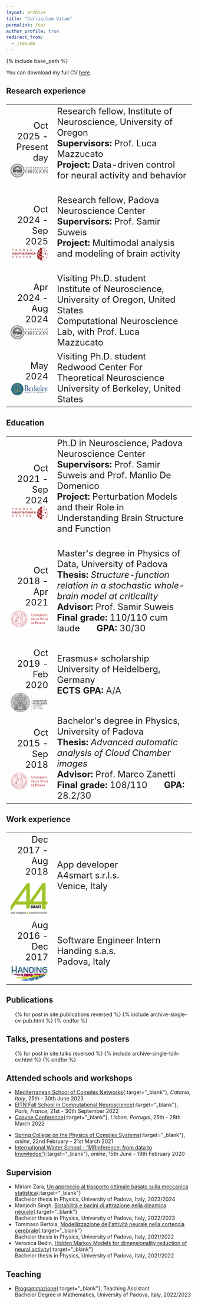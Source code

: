 ```yaml
---
layout: archive
title: "Curriculum Vitae"
permalink: /cv/
author_profile: true
redirect_from:
  - /resume
---
```


{% include base_path %}

You can download my full CV [here](/files/CV.pdf).

## Research experience
<font size="5">
<table>
  <tr>
    <td width="25%"><div align="right">Oct 2025 - Present day<br>
    <img src='/images/university-of-Oregon-logo.png' style="padding-top:2px; display: block; margin-right:0px;" width="200"></div>
    </td>
    <td width="75%">Research fellow, Institute of Neuroscience, University of Oregon<br>
      <b>Supervisors:</b> Prof. Luca Mazzucato<br>
      <b>Project:</b> Data-driven control for neural activity and behavior<br><br>
   </td>
  </tr>

  <tr>
    <td width="25%"><div align="right">Oct 2024 - Sep 2025<br>
	  <img src='/images/pnc_name.png' style="padding-top:2px;display: block;margin-right:0px;" width="200"></div>
    </td>
    <td width="75%">Research fellow, Padova Neuroscience Center<br>
	     <b>Supervisors:</b> Prof. Samir Suweis<br>
       <b>Project:</b> Multimodal analysis and modeling of brain activity<br><br>
   </td>
  </tr>

  <tr>
    <td width="25%"><div align="right">Apr 2024 - Aug 2024<br>
    <img src='/images/university-of-Oregon-logo.png' style="padding-top:2px; display: block; margin-right:0px;" width="200"></div>
    </td>
    <td width="75%">Visiting Ph.D. student<br>
       Institute of Neuroscience, University of Oregon, United States<br>
       Computational Neuroscience Lab, with Prof. Luca Mazzucato<br>
   </td>
  </tr>

  <tr>
    <td width="25%"><div align="right">May 2024<br>
    <img src='/images/berkeley_logo.png' style="padding-top:2px; display: block; margin-right:0px;" width="200"></div>
    </td>
    <td width="75%">Visiting Ph.D. student<br>
       Redwood Center For Theoretical Neuroscience<br>
       University of Berkeley, United States<br>
   </td>
  </tr>

</table>
</font>

## Education
<font size="5">
<table>
  <tr>
    <td width="25%"><div align="right">Oct 2021 - Sep 2024<br>
	  <img src='/images/pnc_name.png' style="padding-top:2px;display: block;margin-right:0px;" width="200"></div>
    </td>
    <td width="75%">Ph.D in Neuroscience, Padova Neuroscience Center<br>
	     <b>Supervisors:</b> Prof. Samir Suweis and Prof. Manlio De Domenico<br>
       <b>Project:</b> Perturbation Models and their Role in Understanding Brain Structure and Function<br><br>
   </td>
  </tr>

  <tr>
    <td width="25%"><div align="right">Oct 2018 - Apr 2021<br>
		<img src="/images/unipd-universita-di-padova.png" style="padding-top: 7px;display: block;margin-right:0px;" width="180"></div></td>
		<td width="75%">Master's degree in Physics of Data, University of Padova<br>
      <b>Thesis:</b> <i>Structure-function relation in a stochastic whole-brain model at criticality</i><br>
	 		<b>Advisor:</b> Prof. Samir Suweis<br>
      <b>Final grade:</b> 110/110 cum laude &nbsp; &nbsp; &nbsp;
      <b>GPA:</b> 30/30<br><br>
    </td>
  </tr>

  <tr>
    <td width="25%"><div align="right">Oct 2019 - Feb 2020<br>
		<img src="/images/heidelberg_long.png" style="padding-top: 7px;display: block;margin-right:0px;" width="165"></div></td>
		<td width="75%">Erasmus+ scholarship<br>
      University of Heidelberg, Germany<br>
      <b>ECTS GPA:</b> A/A<br><br>
    </td>
  </tr>

  <tr>
    <td width="25%"><div align="right">Oct 2015 - Sep 2018<br>
			<img src="/images/unipd-universita-di-padova.png" style="padding-top: 7px;display: block;margin-right:0px;" width="180"></div></td>
		<td width="75%">Bachelor's degree in Physics, University of Padova<br>
      <b>Thesis:</b> <i>Advanced automatic analysis of Cloud Chamber images</i><br>
	 		<b>Advisor:</b> Prof. Marco Zanetti<br>
      <b>Final grade:</b> 108/110 &nbsp; &nbsp; &nbsp;
      <b>GPA:</b> 28.2/30<br>
    </td>
  </tr>
</table>
</font>

## Work experience
<font size="5">
<table>
  <tr>
    <td width="25%"><div align="right">Dec 2017 - Aug 2018 <br>
    <img src='/images/a4smart.png' style="padding-top:7px; display: block; margin-right:20px;" width="100"></div>
    </td>
    <td width="75%">App developer<br>
       A4smart s.r.l.s.<br>
       Venice, Italy<br>
   </td>
  </tr>

  <tr>
    <td width="25%"><div align="right">Aug 2016 - Dec 2017<br>
    <img src='/images/handing.png' style="padding-top:7px; display: block; margin-right:20px;" width="140"></div>
    </td>
    <td width="75%">Software Engineer Intern<br>
       Handing s.a.s.<br>
       Padova, Italy<br>
   </td>
  </tr>

</table>
</font>


## Publications
  <ul>{% for post in site.publications reversed %}
    {% include archive-single-cv-pub.html %}
  {% endfor %}</ul>

<!-- >
## Organized conferences
* [Robustness, Adaptability and Critical Transitions in Living Systems Satellite](https://liphlab.github.io/REACT2021){:target="_blank"}, *Conference on Complex Systems 2021, Lyon, France*, 27th October 2021
-->

## Talks, presentations and posters
  <ul>{% for post in site.talks reversed %}
    {% include archive-single-talk-cv.html %}
  {% endfor %}</ul>

## Attended schools and workshops
* [Mediterranean School of Complex Networks](https://mediterraneanschoolcomplex.net/){:target="_blank"}<!--_-->, *Catania, Italy*, 25th - 30th June 2023
* [EITN Fall School in Computational Neuroscience](https://eitnschool2022.sciencesconf.org/){:target="_blank"}<!--_-->, *Paris, France*, 21st - 30th September 2022
* [Cosyne Conference](https://www.cosyne.org/){:target="_blank"}<!--_-->, *Lisbon, Portugal*, 25th - 28th March 2022
<!-- * [Workshop: Spatial Brain Dynamics](https://www.physicsoflife.org.uk/physics-of-brains.html){:target="_blank"}, *online*, 11th - 13th May 2022 -->
* [Spring College on the Physics of Complex Systems](http://indico.ictp.it/event/9131/){:target="_blank"}<!--_-->, *online*, 22nd February - 21st March 2021
* [International Winter School - “MRInference: from data to knowledge”](https://dpss.unipd.it/winter-school-2021/home){:target="_blank"}<!--_-->, *online*, 15th June - 19th February 2020

<!-- 
## Honors and awards
* **SECS grant**, provided by the Young Researcher in Complex Systems Society.
* **Physical Review Letters Editors' Suggestion and [Physics Viewpoint](https://physics.aps.org/articles/v14/162){:target="_blank"}** for the paper "Mutual information disentangles interactions from changing environments"
* **Best Poster Award** at SMEEB 2021 for the poster "Modeling the emergence of scale-free fire outbreaks in Australia"
* **Graduate Alumni Award**, best student to graduate in a Master of Science at the University of Padova, academic year 2018/2019
-->

## Supervision
* Miriam Zara, [Un approccio al trasporto ottimale basato sulla meccanica statistica](https://thesis.unipd.it/handle/20.500.12608/64696){:target="_blank"}<br>
Bachelor thesis in Physics, University of Padova, Italy, 2023/2024
* Manjodh Singh, [Bistabilità e bacini di attrazione nella dinamica neurale](https://thesis.unipd.it/handle/20.500.12608/53401){:target="_blank"}<br>
Bachelor thesis in Physics, University of Padova, Italy, 2022/2023
* Tommaso Bertola, [Modellizzazione dell'attività neurale nella corteccia cerebrale](https://thesis.unipd.it/handle/20.500.12608/35057?mode=simple){:target="_blank"}<br>
Bachelor thesis in Physics, University of Padova, Italy, 2021/2022
* Veronica Bedin, [Hidden Markov Models for dimensionality reduction of neural activity](https://thesis.unipd.it/handle/20.500.12608/41577){:target="_blank"}<br>
Bachelor thesis in Physics, University of Padova, Italy, 2021/2022

## Teaching
* [Programmazione](https://www.didattica.unipd.it/off/2022/LT/SC/SC1159/000ZZ/SCM0014406/A1302){:target="_blank"}, Teaching Assistant<br>
Bachelor Degree in Mathematics, University of Padova, Italy, 2022/2023

<!-- Talks
======
  <ul>{% for post in site.talks %}
    {% include archive-single-talk-cv.html %}
  {% endfor %}</ul>
  
Teaching
======
  <ul>{% for post in site.teaching %}
    {% include archive-single-cv.html %}
  {% endfor %}</ul>
  
Service and leadership
======
* Currently signed in to 43 different slack teams
-->